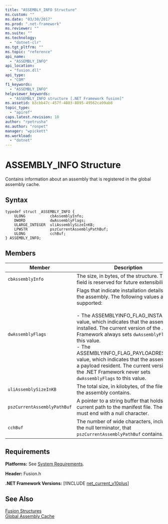 ```yaml
---
title: "ASSEMBLY_INFO Structure"
ms.custom: ""
ms.date: "03/30/2017"
ms.prod: ".net-framework"
ms.reviewer: ""
ms.suite: ""
ms.technology: 
  - "dotnet-clr"
ms.tgt_pltfrm: ""
ms.topic: "reference"
api_name: 
  - "ASSEMBLY_INFO"
api_location: 
  - "fusion.dll"
api_type: 
  - "COM"
f1_keywords: 
  - "ASSEMBLY_INFO"
helpviewer_keywords: 
  - "ASSEMBLY_INFO structure [.NET Framework fusion]"
ms.assetid: b3cbb47c-457f-4083-8895-49562ca99ab8
topic_type: 
  - "apiref"
caps.latest.revision: 10
author: "rpetrusha"
ms.author: "ronpet"
manager: "wpickett"
ms.workload: 
  - "dotnet"
---
```

# ASSEMBLY_INFO Structure
Contains information about an assembly that is registered in the global assembly cache.  
  
## Syntax  
  
```  
typedef struct _ASSEMBLY_INFO {  
    ULONG           cbAssemblyInfo;  
    DWORD           dwAssemblyFlags;  
    ULARGE_INTEGER  uliAssemblySizeInKB;  
    LPWSTR          pszCurrentAssemblyPathBuf;  
    ULONG           cchBuf;  
} ASSEMBLY_INFO;  
```  
  
## Members  
  
|Member|Description|  
|------------|-----------------|  
|`cbAssemblyInfo`|The size, in bytes, of the structure. This field is reserved for future extensibility.|  
|`dwAssemblyFlags`|Flags that indicate installation details about the assembly. The following values are supported:<br /><br /> -   The ASSEMBLYINFO_FLAG_INSTALLED value, which indicates that the assembly is installed. The current version of the .NET Framework always sets `dwAssemblyFlags` to this value.<br />-   The ASSEMBLYINFO_FLAG_PAYLOADRESIDENT value, which indicates that the assembly is a payload resident. The current version of the .NET Framework never sets `dwAssemblyFlags` to this value.|  
|`uliAssemblySizeInKB`|The total size, in kilobytes, of the files that the assembly contains.|  
|`pszCurrentAssemblyPathBuf`|A pointer to a string buffer that holds the current path to the manifest file. The path must end with a null character.|  
|`cchBuf`|The number of wide characters, including the null terminator, that `pszCurrentAssemblyPathBuf` contains.|  
  
## Requirements  
 **Platforms:** See [System Requirements](../../../../docs/framework/get-started/system-requirements.md).  
  
 **Header:** Fusion.h  
  
 **.NET Framework Versions:** [!INCLUDE [net_current_v10plus](../../../../includes/net-current-v10plus-md.md)]  
  
## See Also  
 [Fusion Structures](../../../../docs/framework/unmanaged-api/fusion/fusion-structures.md)  
 [Global Assembly Cache](../../../../docs/framework/app-domains/gac.md)
